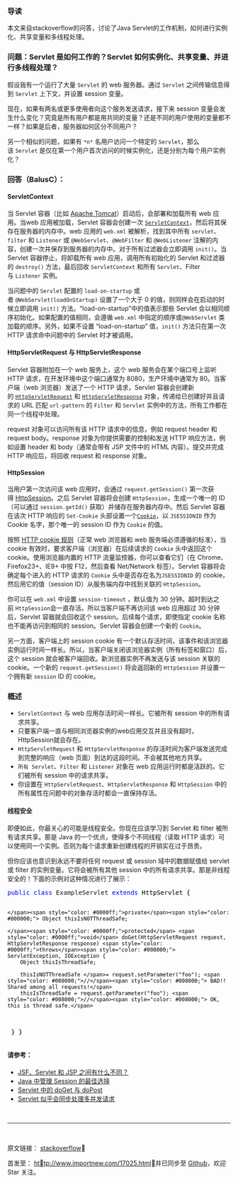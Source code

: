 <h3>导读</h3>
<p>本文来自stackoverflow的问答，讨论了Java Servlet的工作机制，如何进行实例化、共享变量和多线程处理。</p>
<h3>问题：Servlet 是如何工作的？Servlet 如何实例化、共享变量、并进行多线程处理？</h3>
<p>假设我有一个运行了大量&nbsp;<code>Servlet</code>&nbsp;的 web 服务器。通过&nbsp;<code>Servlet</code>&nbsp;之间传输信息得到&nbsp;<code>Servlet</code>&nbsp;上下文，并设置 session 变量。</p>
<p>现在，如果有两名或更多使用者向这个服务发送请求，接下来 session 变量会发生什么变化？究竟是所有用户都是用共同的变量？还是不同的用户使用的变量都不一样？如果是后者，服务器如何区分不同用户？</p>
<p>另一个相似的问题，如果有&nbsp;<code>*n*</code>&nbsp;名用户访问一个特定的&nbsp;<code>Servlet</code>，那么该&nbsp;<code>Servlet</code>&nbsp;是仅在第一个用户首次访问的时候实例化，还是分别为每个用户实例化？</p>
<h3>回答（BalusC）：</h3>
<h4>ServletContext</h4>
<p>当 Servlet 容器（比如&nbsp;<a class="external" href="http://tomcat.apache.org/" rel="nofollow" target="_blank">Apache Tomcat</a>）启动后，会部署和加载所有 web 应用。当web 应用被加载，Servlet 容器会创建一次&nbsp;<a class="external" href="http://docs.oracle.com/javaee/7/api/javax/servlet/ServletContext.html" rel="nofollow" target="_blank"><code>ServletContext</code></a>，然后将其保存在服务器的内存中。web 应用的&nbsp;<code>web.xml</code>&nbsp;被解析，找到其中所有&nbsp;<code>servlet</code>、<code>filter</code>&nbsp;和&nbsp;<code>Listener</code>&nbsp;或&nbsp;<code>@WebServlet</code>、<code>@WebFilter</code>&nbsp;和&nbsp;<code>@WebListener</code>&nbsp;注解的内容，创建一次并保存到服务器的内存中。对于所有过滤器会立即调用&nbsp;<code>init()</code>。当 Servlet 容器停止，将卸载所有 web 应用，调用所有初始化的 Servlet 和过滤器的&nbsp;<code>destroy()</code>&nbsp;方法，最后回收&nbsp;<code>ServletContext</code>&nbsp;和所有&nbsp;<code>Servlet</code>、Filter 与&nbsp;<code>Listener</code>&nbsp;实例。</p>
<p>当问题中的&nbsp;<code>Servlet</code>&nbsp;配置的&nbsp;<code>load-on-startup</code>&nbsp;或者&nbsp;<code>@WebServlet(loadOnStartup)</code>&nbsp;设置了一个大于 0 的值，则同样会在启动的时候立即调用&nbsp;<code>init()</code>&nbsp;方法。&ldquo;load-on-startup&rdquo;中的值表示那些 Servlet 会以相同顺序初始化。如果配置的值相同，会遵循&nbsp;<code>web.xml</code>&nbsp;中指定的顺序或<code>@WebServlet</code>&nbsp;类加载的顺序。另外，如果不设置 &ldquo;load-on-startup&rdquo; 值，<code>init()</code>&nbsp;方法只在第一次 HTTP 请求命中问题中的 Servlet 时才被调用。</p>
<h4>HttpServletRequest 与 HttpServletResponse</h4>
<p>Servlet 容器附加在一个 web 服务上，这个 web 服务会在某个端口号上监听 HTTP 请求，在开发环境中这个端口通常为 8080，生产环境中通常为 80。当客户端（web 浏览器）发送了一个 HTTP 请求，Servlet 容器会创建新的&nbsp;<a class="external" href="http://docs.oracle.com/javaee/7/api/javax/servlet/http/HttpServletRequest.html" rel="nofollow" target="_blank"><code>HttpServletRequest</code></a>&nbsp;和&nbsp;<a class="external" href="http://docs.oracle.com/javaee/7/api/javax/servlet/http/HttpServletResponse.html" rel="nofollow" target="_blank"><code>HttpServletResponse</code></a>&nbsp;对象，传递给已创建好并且请求的 URL 匹配&nbsp;<code>url-pattern</code>&nbsp;的&nbsp;<code>Filter</code>&nbsp;和&nbsp;<code>Servlet</code>&nbsp;实例中的方法，所有工作都在同一个线程中处理。</p>
<p>request 对象可以访问所有该 HTTP 请求中的信息，例如 request header 和 request body。response 对象为你提供需要的控制和发送 HTTP 响应方法，例如设置 header 和 body（通常会带有 JSP 文件中的 HTML 内容）。提交并完成HTTP 响应后，将回收 request 和 response 对象。</p>
<h4>HttpSession</h4>
<p>当用户第一次访问该 web 应用时，会通过&nbsp;<code>request.getSession()</code>&nbsp;第一次获得&nbsp;<a class="external" href="http://docs.oracle.com/javaee/7/api/javax/servlet/http/HttpSession.html" rel="nofollow" target="_blank">HttpSession</a>。之后 Servlet 容器将会创建&nbsp;<code>HttpSession</code>，生成一个唯一的 ID（可以通过&nbsp;<code>session.getId()</code>&nbsp;获取）并储存在服务器内存中。然后 Servlet 容器在该次 HTTP 响应的&nbsp;<code>Set-Cookie</code>&nbsp;头部设置一个<a class="external" href="http://docs.oracle.com/javaee/7/api/javax/servlet/http/Cookie.html" rel="nofollow" target="_blank"><code>Cookie</code></a>，以&nbsp;<code>JSESSIONID</code>&nbsp;作为 Cookie 名字，那个唯一的 session ID 作为&nbsp;<code>Cookie</code>&nbsp;的值。</p>
<p>按照&nbsp;<a class="external" href="http://www.faqs.org/rfcs/rfc2965.html" rel="nofollow" target="_blank">HTTP cookie 规则</a>（正常 web 浏览器和 web 服务端必须遵循的标准），当 cookie 有效时，要求客户端（浏览器）在后续请求的&nbsp;<code>Cookie</code>&nbsp;头中返回这个 cookie。使用浏览器内置的 HTTP 流量监控器，你可以查看它们（在 Chrome、Firefox23+、IE9+ 中按 F12，然后查看 Net/Network 标签）。Servlet 容器将会确定每个进入的 HTTP 请求的&nbsp;<code>Cookie</code>&nbsp;头中是否存在名为<code>JSESSIONID</code>&nbsp;的 cookie，然后用它的值（session ID）从服务端内存中找到关联的&nbsp;<code>HttpSession</code>。</p>
<p>你可以在&nbsp;<code>web.xml</code>&nbsp;中设置&nbsp;<code>session-timeout</code>&nbsp;，默认值为 30 分钟。超时到达之前&nbsp;<code>HttpSession</code>会一直存活。所以当客户端不再访问该 web 应用超过 30 分钟后，Servlet 容器就会回收这个 session。后续每个请求，即使指定 cookie 名称也不能再访问到相同的 session。Servlet 容器会创建一个新的&nbsp;<code>Cookie</code>。</p>
<p>另一方面，客户端上的 session cookie 有一个默认存活时间，该事件和该浏览器实例运行时间一样长。所以，当客户端关闭该浏览器实例（所有标签和窗口）后，这个 session 就会被客户端回收。新浏览器实例不再发送与该 session 关联的 cookie。一个新的&nbsp;<code>request.getSession()</code>&nbsp;将会返回新的&nbsp;<code>HttpSession</code>&nbsp;并设置一个拥有新&nbsp;<code>session</code>&nbsp;ID 的 cookie。</p>
<h3>概述</h3>
<ul>
<li><code>ServletContext</code>&nbsp;与 web 应用存活时间一样长。它被所有 session 中的所有请求共享。</li>
<li>只要客户端一直与相同浏览器实例的web应用交互并且没有超时，HttpSession就会存在。</li>
<li><code>HttpServletRequest</code>&nbsp;和&nbsp;<code>HttpServletResponse</code>&nbsp;的存活时间为客户端发送完成到完整的响应（web 页面）到达的这段时间。不会被其他地方共享。</li>
<li><code>所有 Servlet</code>、<code>Filter</code>&nbsp;和&nbsp;<code>Listener</code>&nbsp;对象在 web 应用运行时都是活跃的。它们被所有 session 中的请求共享。</li>
<li>你设置在&nbsp;<code>HttpServletRequest</code>、<code>HttpServletResponse</code>&nbsp;和&nbsp;<code>HttpSession</code>&nbsp;中的所有属性在问题中的对象存活时都会一直保持存活。</li>
</ul>
<h4>线程安全</h4>
<p>即便如此，你最关心的可能是线程安全。你现在应该学习到 Servlet 和 filter 被所有请求共享。那是 Java 的一个优点，使得多个不同线程（读取 HTTP 请求）可以使用同一个实例。否则为每个请求重新创建线程的开销实在过于昂贵。</p>
<p>但你应该也意识到永远不要将任何 request 或 session 域中的数据赋值给 servlet 或 filter 的实例变量。它将会被所有其他 session 中的所有请求共享。那是非线程安全的！下面的示例对这种情况进行了展示：</p>
<div class="cnblogs_code">
<pre><span style="color: #0000ff;">public</span> <span style="color: #0000ff;">class</span> ExampleServlet <span style="color: #0000ff;">extends</span><span style="color: #000000;"> HttpServlet {
 
    </span><span style="color: #0000ff;">private</span><span style="color: #000000;"> Object thisIsNOTThreadSafe;
 
    </span><span style="color: #0000ff;">protected</span> <span style="color: #0000ff;">void</span> doGet(HttpServletRequest request, HttpServletResponse response) <span style="color: #0000ff;">throws</span><span style="color: #000000;"> ServletException, IOException {
        Object thisIsThreadSafe;
 
        thisIsNOTThreadSafe </span>= request.setParameter("foo"); <span style="color: #008000;">//</span><span style="color: #008000;"> BAD!! Shared among all requests!</span>
        thisIsThreadSafe = request.getParameter("foo"); <span style="color: #008000;">//</span><span style="color: #008000;"> OK, this is thread safe.</span>
<span style="color: #000000;">    }
}</span></pre>
</div>
<h4>请参考：</h4>
<ul>
<li><a class="external" href="http://stackoverflow.com/questions/2095397/what-is-the-difference-between-jsf-servlet-and-jsp" rel="nofollow" target="_blank">JSF、Servlet 和 JSP 之间有什么不同？</a></li>
<li><a class="external" href="http://stackoverflow.com/questions/1700390/best-option-for-session-management-in-java" rel="nofollow" target="_blank">Java 中管理 Session 的最佳选择</a></li>
<li><a class="external" href="http://stackoverflow.com/questions/2349633/doget-and-dopost-in-servlets" rel="nofollow" target="_blank">Servlet 中的 doGet 与 doPost</a></li>
<li><a class="external" href="http://stackoverflow.com/questions/8011138/servlet-seems-to-handle-multiple-concurrent-requests-synchronously/" rel="nofollow" target="_blank">Servlet 似乎会同步处理多并发请求</a></li>
</ul>
<p>&nbsp;</p>
<hr />
<p>&nbsp;</p>
<p>原文链接：&nbsp;<a class="external" href="http://stackoverflow.com/questions/3106452/how-do-servlets-work-instantiation-shared-variables-and-multithreading/3106909#3106909" rel="nofollow" target="_blank">stackoverflow</a></p>
<p>首发至：&nbsp;<a href="http://www.importnew.com/17025.html">http://www.importnew.com/17025.html</a>，并已同步至 <a href="https://github.com/nitta-honoka/StackOverflow-Quora-More-translate" target="_blank">Github</a>，欢迎 Star 关注。</p>